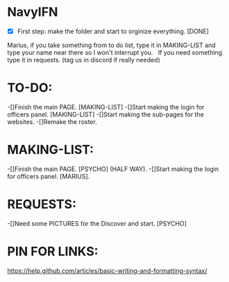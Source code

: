 # NavyIFN
- [x] First step: make the folder and start to orginize everything. [DONE]

Marius, if you take something from to do list, type it in MAKING-LIST and type your name near there so I won't interrupt you.&nbsp;&nbsp;
If you need something type it in requests. (tag us in discord if really needed)

# TO-DO:
-[]Finish the main PAGE. [MAKING-LIST]
-[]Start making the login for officers panel. [MAKING-LIST]
-[]Start making the sub-pages for the websites.
-[]Remake the roster.
# MAKING-LIST:
-[]Finish the main PAGE. [PSYCHO] (HALF WAY). 
-[]Start making the login for officers panel. [MARIUS].


# REQUESTS:
-[]Need some PICTURES for the Discover and start. [PSYCHO]

# PIN FOR LINKS:
https://help.github.com/articles/basic-writing-and-formatting-syntax/